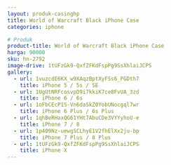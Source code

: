 ```yaml
---
layout: produk-casinghp
title: World of Warcraft Black iPhone Case
categories: iphone

# Produk
product-title: World of Warcraft Black iPhone Case
harga: 90000
sku: hn-2792
image-drive: 1tUFzGk9-QxfZFKdFspPg9SsXhlaiJCPS
gallery:
  - url: 1vuzcdE6KX_w9XAqzBptXyFSs6_PGDth7
    title: iPhone 5 / 5s / SE
  - url: 1UgUtNRFcosvpD9i7kkiK7ce8FvUA_3zd
    title: iPhone 6 / 6s
  - url: 1oFbCEcP1S-Vn6daSkZ0YobUNocgql7wr
    title: iPhone 6 Plus / 6s Plus
  - url: 1qhBeRHaxQG61YHt7AbuCDe3VYYyhoU-e
    title: iPhone 7 / 8
  - url: 1p409Nz-uewgSCLhyE1V2fhElXx2ju-bp
    title: iPhone 7 Plus / 8 Plus
  - url: 1tUFzGk9-QxfZFKdFspPg9SsXhlaiJCPS
    title: iPhone X
---
```


